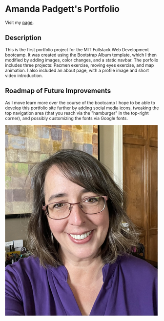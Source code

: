 # Amanda Padgett's Portfolio

Visit my <a href="https://amandapadgett.github.io/Portfolio/index.html"> page</a>.

## Description

This is the first portfolio project for the MIT Fullstack Web Development bootcamp. It was created using the Bootstrap Album template, which I then modified by adding images, color changes, and a static navbar. The porfolio includes three projects: Pacmen exercise, moving eyes exercise, and map animation. I also included an about page, with a profile image and short video introduction.

## Roadmap of Future Improvements

As I move learn more over the course of the bootcamp I hope to be able to develop this portfolio site further by adding social media icons, tweaking the top navigation area (that you reach via the "hamburger" in the top-right corner), and possibly customizing the fonts via Google fonts.

<img src="https://github.com/amandapadgett/Portfolio/blob/main/images/IMG_3226.jpeg" width="500">
